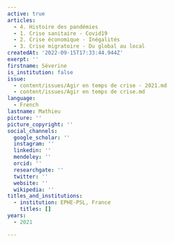 ```yaml
---
active: true
articles:
  - 4. Histoire des pandémies
  - 1. Crise sanitaire - Covid19
  - 2. Crise économique - Inégalités
  - 3. Crise migratoire - Du global au local
createdAt: '2022-09-15T17:33:44.944Z'
exerpt: ''
firstname: Séverine
is_institution: false
issue:
  - content/issues/Agir en temps de crise - 2021.md
  - content/issues/Agir en temps de crise.md
language:
  - French
lastname: Mathieu
picture: ''
picture_copyright: ''
social_channels:
  google_scholar: ''
  instagram: ''
  linkedin: ''
  mendeley: ''
  orcid: ''
  researchgate: ''
  twitter: ''
  website: ''
  wikipedia: ''
titles_and_institutions:
  - institution: EPHE-PSL, France
    titles: []
years:
  - 2021

---
```

